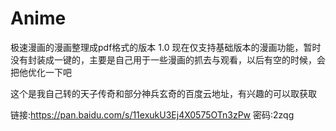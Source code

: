 # Anime
极速漫画的漫画整理成pdf格式的版本
1.0
现在仅支持基础版本的漫画功能，暂时没有封装成一键的，主要是自己用于一些漫画的抓去与观看，以后有空的时候，会把他优化一下吧


这个是我自己转的天子传奇和部分神兵玄奇的百度云地址，有兴趣的可以取获取

链接:https://pan.baidu.com/s/11exukU3Ej4X0575OTn3zPw  密码:2zqg